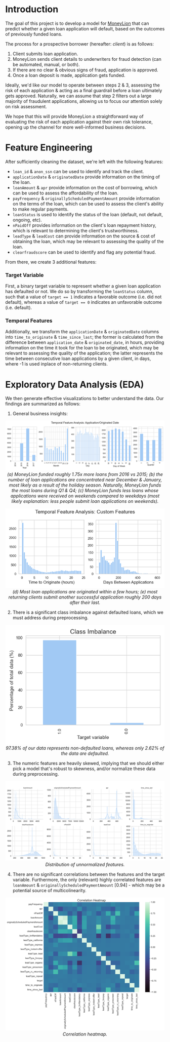 # Introduction

The goal of this project is to develop a model for [MoneyLion](https://www.moneylion.com/) that can predict whether a given loan application will default, based on the outcomes of previously funded loans. 

The process for a prospective borrower (hereafter: _client_) is as follows:
1. Client submits loan application.
2. MoneyLion sends client details to underwriters for fraud detection (can be automated, manual, or both).
3. If there are no clear & obvious signs of fraud, application is approved.
4. Once a loan deposit is made, application gets funded.

Ideally, we'd like our model to operate between steps 2 & 3, assessing the risk of each application & acting as a final guardrail before a loan ultimately gets approved. Naturally, we can assume that step 2 filters out a large majority of fraudulent applications, allowing us to focus our attention solely on risk assessment. 

We hope that this will provide MoneyLion a straightforward way of evaluating the risk of each application against their own risk tolerance, opening up the channel for more well-informed business decisions. 

# Feature Engineering

After sufficiently cleaning the dataset, we're left with the following features:

- `loan_id` & `anon_ssn` can be used to identify and track the client.
- `applicationDate` & `originatedDate` provide information on the timing of the loan.
- `loanAmount` & `apr` provide information on the cost of borrowing, which can be used to assess the affordability of the loan.
- `payFrequency` & `originallyScheduledPaymentAmount` provide information on the terms of the loan, which can be used to assess the client's ability to make regular payments.
- `loanStatus` is used to identify the status of the loan (default, not default, ongoing, etc).
- `nPaidOff` provides information on the client's loan repayment history, which is relevant to determining the client's trustworthiness. 
- `leadType` & `leadCost` can provide information on the source & cost of obtaining the loan, which may be relevant to assessing the quality of the loan.
- `clearfraudscore` can be used to identify and flag any potential fraud. 

From there, we create 3 additional features:

### Target Variable

First, a binary target variable to represent whether a given loan application has defaulted or not. We do so by transforming the `loanStatus` column, such that a value of `target == 1` indicates a favorable outcome (i.e. did not default), whereas a value of `target == 0` indicates an unfavorable outcome (i.e. default).

### Temporal Features

Additionally, we transform the `applicationDate` & `originatedDate` columns into `time_to_originate` & `time_since_last`; the former is calculated from the difference between `application_date` & `originated_date`, in hours, providing information on the time it took for the loan to be originated, which may be relevant to assessing the quality of the application; the latter represents the time between consecutive loan applications by a given client, in days, where -1 is used inplace of non-returning clients.

# Exploratory Data Analysis (EDA)

We then generate effective visualizations to better understand the data. Our findings are summarized as follows:

1. General business insights: 

<p align="center">
  <img src="images/temporal_feature_analysis_initial.png" alt="Temporal feature analysis: application/originated date">
  <br>
  <em>(a) MoneyLion funded roughly 1.75x more loans from 2016 vs 2015; (b) the number of loan applications are concentrated near December & January, most likely as a result of the holiday season. Naturally, MoneyLion funds the most loans during Q1 & Q4; (c) MoneyLion funds less loans whose applications were received on weekends compared to weekdays (most likely explanation: less people submit loan applications on weekends).</em>
</p>

<p align="center">
  <img src="images/temporal_feature_analysis_custom.png" alt="Temporal feature analysis: custom features.">
  <br>
  <em>(d) Most loan applications are originated within a few hours; (e) most returning clients submit another successful application roughly 200 days after their last.</em>
</p>

2. There is a significant class imbalance against defaulted loans, which we must address during preprocessing.

<p align="center">
  <img src="images/class_imbalance.png" alt="Class imbalance.">
  <br>
  <em>97.38% of our data represents non-defaulted loans, whereas only 2.62% of the data are defaulted.</em>
</p>

3. The numeric features are heavily skewed, implying that we should either pick a model that's robust to skewness, and/or normalize these data during preprocessing.

<p align="center">
  <img src="images/unnormalized_feature_distributions.png" alt="Distributions of unnormalized features.">
  <br>
  <em>Distribution of unnormalized features.</em>
</p>

4. There are no significant correlations between the features and the target variable. Furthermore, the only (relevant) highly correlated features are `loanAmount` & `originallyScheduledPaymentAmount` [0.94] - which may be a potential source of multicolinearity.

<p align="center">
  <img src="images/correlation_heatmap.png" alt="Correlation heatmap.">
  <br>
  <em>Correlation heatmap.</em>
</p>
